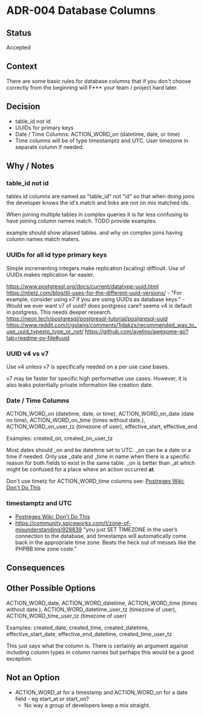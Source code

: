 # ADR-004 Database Columns

## Status

Accepted

## Context

There are some basic rules for database columns that if you don't choose correctly
from the beginning will F*** your team / project hard later.

## Decision

- table_id not id
- UUIDs for primary keys
- Date / Time Columns: ACTION_WORD_on (datetime, date, or time)
- Time columns will be of type timestamptz and UTC. User timezone in separate column if needed.

## Why / Notes

### table_id not id

tables id columns are named as "table_id" not "id" so that when doing joins the
developer knows the id's match and links are not on mis matched ids.

When joining multiple tables in complex queries it is far less confusing to have
joining column names match. TODO provide examples.

example should show aliased tables. and why on complex joins having column names
match maters.

### UUIDs for all id type primary keys

Simple incrementing integers make replication (scaling) difficult. Use of UUIDs
makes replication far easier.

https://www.postgresql.org/docs/current/datatype-uuid.html
https://ntietz.com/blog/til-uses-for-the-different-uuid-versions/
    - "For example, consider using v7 if you are using UUIDs as database keys."
    - Would we ever want v7 of uuid? does postgress care? seems v4 is default in postgress. This needs deeper research.
https://neon.tech/postgresql/postgresql-tutorial/postgresql-uuid
https://www.reddit.com/r/golang/comments/1jdakzs/recommended_way_to_use_uuid_typesto_type_or_not/
https://github.com/avelino/awesome-go?tab=readme-ov-file#uuid

### UUID v4 vs v7

Use v4 unless v7 is specifically needed on a per use case bases.

v7 may be faster for specific high performative use cases. However, it is also leaks potentially private information like creation date.

### Date / Time Columns

ACTION_WORD_on (datetime, date, or time), ACTION_WORD_on_date (date no time),
ACTION_WORD_on_time (times without date.), ACTION_WORD_on_user_tz (timezone of user),
effective_start, effective_end

Examples:
created_on, created_on_user_tz

Most dates should _on and be datetime set to UTC. _on can be a date or a time if needed.
Only use _date and _time in name when there is a specific reason for both fields
to exist in the same table. _on is better than _at which might be confused for a
place where an action occurred **at**.

Don't use timetz for ACTION_WORD_time columns see:
  [Postreges Wiki: Don't Do This](https://wiki.postgresql.org/wiki/Don't_Do_This)

### timestamptz and UTC

- [Postreges Wiki: Don't Do This](https://wiki.postgresql.org/wiki/Don't_Do_This)
- https://community.spiceworks.com/t/zone-of-misunderstanding/928839
"you just SET TIMEZONE in the user’s connection to the database, and timestamps
 will automatically come back in the appropriate time zone. Beats the heck out of
  messes like the PHPBB time zone code."

## Consequences



## Other Possible Options

ACTION_WORD_date, ACTION_WORD_datetime, ACTION_WORD_time (times without date.),
ACTION_WORD_datetime_user_tz (timezone of user), ACTION_WORD_time_user_tz (timezone of user)

Examples:
created_date, created_time, created_datetime, effective_start_date,
effective_end_datetime, created_time_user_tz

This just says what the column is. There is certainly an argument against
including column types in column names but perhaps this would be a good exception.

## Not an Option
- ACTION_WORD_at for a timestamp and ACTION_WORD_on for a date field - eg start_at or start_on?
  - No way a group of developers keep a mix straight.







